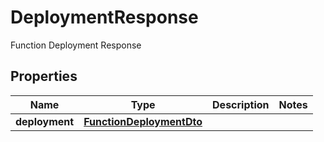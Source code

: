 

# DeploymentResponse

Function Deployment Response

## Properties

| Name | Type | Description | Notes |
|------------ | ------------- | ------------- | -------------|
|**deployment** | [**FunctionDeploymentDto**](FunctionDeploymentDto.md) |  |  |



